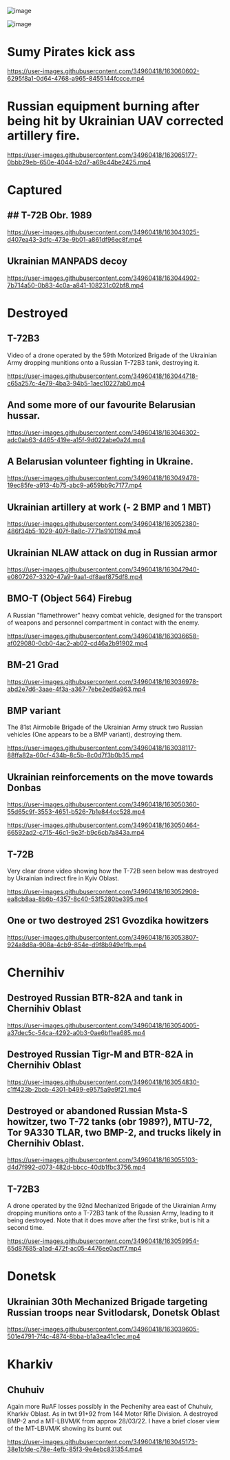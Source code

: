 ![image](https://user-images.githubusercontent.com/34960418/163048575-bac1aa55-c627-4b40-a151-4d6197508dad.png)

![image](https://user-images.githubusercontent.com/34960418/163051604-1b0bda7a-8f16-43e5-ab6a-0063dfc83673.png)


# Sumy Pirates kick ass

https://user-images.githubusercontent.com/34960418/163060602-6295f8a1-0d64-4768-a965-8455144fccce.mp4


# Russian equipment burning after being hit by Ukrainian UAV corrected artillery fire.

https://user-images.githubusercontent.com/34960418/163065177-0bbb29eb-650e-4044-b2d7-a69c44be2425.mp4




# Captured

## ## T-72B Obr. 1989

https://user-images.githubusercontent.com/34960418/163043025-d407ea43-3dfc-473e-9b01-a861df96ec8f.mp4


## Ukrainian MANPADS decoy

https://user-images.githubusercontent.com/34960418/163044902-7b714a50-0b83-4c0a-a841-108231c02bf8.mp4


# Destroyed

## T-72B3

Video of a drone operated by the 59th Motorized Brigade of the Ukrainian Army dropping munitions onto a Russian T-72B3 tank, destroying it.

https://user-images.githubusercontent.com/34960418/163044718-c65a257c-4e79-4ba3-94b5-1aec10227ab0.mp4


## And some more of our favourite Belarusian hussar.

https://user-images.githubusercontent.com/34960418/163046302-adc0ab63-4465-419e-a15f-9d022abe0a24.mp4


## A Belarusian volunteer fighting in Ukraine.

https://user-images.githubusercontent.com/34960418/163049478-19ec85fe-a913-4b75-abc9-a659bb9c7177.mp4


## Ukrainian artillery at work (- 2 BMP and 1 MBT)

https://user-images.githubusercontent.com/34960418/163052380-486f34b5-1029-407f-8a8c-7771a9101194.mp4


## Ukrainian NLAW attack on dug in Russian armor

https://user-images.githubusercontent.com/34960418/163047940-e0807267-3320-47a9-9aa1-df8aef875df8.mp4


## BMO-T (Object 564) Firebug

A Russian "flamethrower" heavy combat vehicle, designed for the transport of weapons and personnel compartment in contact with the enemy.

https://user-images.githubusercontent.com/34960418/163036658-af029080-0cb0-4ac2-ab02-cd46a2b91902.mp4


## BM-21 Grad

https://user-images.githubusercontent.com/34960418/163036978-abd2e7d6-3aae-4f3a-a367-7ebe2ed6a963.mp4


## BMP variant

The 81st Airmobile Brigade of the Ukrainian Army struck two Russian vehicles (One appears to be a BMP variant), destroying them.

https://user-images.githubusercontent.com/34960418/163038117-88ffa82a-60cf-434b-8c5b-8c0d7f3b0b35.mp4


## Ukrainian reinforcements on the move towards Donbas

https://user-images.githubusercontent.com/34960418/163050360-55d65c9f-3553-4651-b526-7b1e844cc528.mp4

https://user-images.githubusercontent.com/34960418/163050464-66592ad2-c715-46c1-9e3f-b9c6cb7a843a.mp4


## T-72B

Very clear drone video showing how the T-72B seen below was destroyed by Ukrainian indirect fire in Kyiv Oblast.

https://user-images.githubusercontent.com/34960418/163052908-ea8cb8aa-8b6b-4357-8c40-53f5280be395.mp4


## One or two destroyed 2S1 Gvozdika howitzers

https://user-images.githubusercontent.com/34960418/163053807-924a8d8a-908a-4cb9-854e-d9f8b949e1fb.mp4


# Chernihiv

## Destroyed Russian BTR-82A and tank in Chernihiv Oblast

https://user-images.githubusercontent.com/34960418/163054005-a37dec5c-54ca-4292-a0b3-0ae6bf1ea685.mp4


## Destroyed Russian Tigr-M and BTR-82A in Chernihiv Oblast

https://user-images.githubusercontent.com/34960418/163054830-c1ff423b-2bcb-4301-b499-e9575a9e9f21.mp4


## Destroyed or abandoned Russian Msta-S howitzer, two T-72 tanks (obr 1989?), MTU-72, Tor 9A330 TLAR, two BMP-2, and trucks likely in Chernihiv Oblast.

https://user-images.githubusercontent.com/34960418/163055103-d4d7f992-d073-482d-bbcc-40db1fbc3756.mp4


## T-72B3

A drone operated by the 92nd Mechanized Brigade of the Ukrainian Army dropping munitions onto a T-72B3 tank of the Russian Army, leading to it being destroyed. Note that it does move after the first strike, but is hit a second time.

https://user-images.githubusercontent.com/34960418/163059954-65d87685-a1ad-472f-ac05-4476ee0acff7.mp4


# Donetsk

## Ukrainian 30th Mechanized Brigade targeting Russian troops near Svitlodarsk, Donetsk Oblast

https://user-images.githubusercontent.com/34960418/163039605-501e4791-7f4c-4874-8bba-b1a3ea41c1ec.mp4


# Kharkiv

## Chuhuiv

Again more RuAF losses possibly in the Pechenihy area east of Chuhuiv, Kharkiv Oblast. As in twt 91+92 from 144 Motor Rifle Division. A destroyed BMP-2 and a MT-LBVM/K from approx 28/03/22. I have a brief closer view of the MT-LBVM/K showing its burnt out 

https://user-images.githubusercontent.com/34960418/163045173-38e1bfde-c78e-4efb-85f3-9e4ebc831354.mp4


